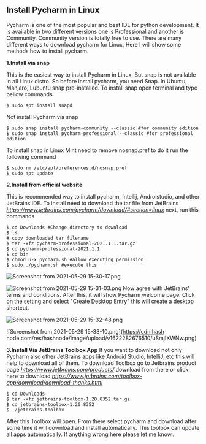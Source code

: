 ## Install Pycharm in Linux

Pycharm is one of the most popular and beat IDE for python development. It is available in two different versions one is Professional and another is Community. Community version is totally free to use.
There are many different ways to download pycharm for Linux, Here I will show some methods how to install pycharm.

**1.Install via snap**

This is the easiest way to install Pycharm in Linux, But snap is not available in all Linux distro. So before install pycharm, you need Snap. In Ubuntu, Manjaro, Lubuntu snap pre-installed. To install snap open terminal and type bellow commands

```
$ sudo apt install snapd
``` 
Not install Pycharm via snap 

```
$ sudo snap install pycharm-community --classic #for community edition
$ sudo snap install pycharm-professional --classic #for professional edition
``` 
To install snap in Linux Mint need to remove nosnap.pref to do it run the following command

```
$ sudo rm /etc/apt/preferences.d/nosnap.pref
$ sudo apt update
``` 
**2.Install from official website**

This is recommended way to install pycharm, Intellij, Androistudio, and other JetBrains IDE. To install need to download the tar file from JetBrains *https://www.jetbrains.com/pycharm/download/#section=linux*
next, run this commands

```
$ cd Downloads #Change directory to download
$ ls
# copy downloaded tar filename
$ tar -xfz pycharm-professional-2021.1.1.tar.gz
$ cd pycharm-professional-2021.1.1
$ cd bin
$ chmod u-x pycharm.sh #allow executing permission
$ sudo ./pycharm.sh #execute this
``` 

![Screenshot from 2021-05-29 15-30-17.png](https://cdn.hashnode.com/res/hashnode/image/upload/v1622282438480/BDqcCGpvP.png)

![Screenshot from 2021-05-29 15-31-03.png](https://cdn.hashnode.com/res/hashnode/image/upload/v1622282651857/88w3RZ-c9.png)
Now agree with JetBrains' terms and conditions. After this, it will show Pycharm welcome page. Click on the setting and select "Create Desktop Entry" this will create a desktop shortcut.

![Screenshot from 2021-05-29 15-32-48.png](https://cdn.hashnode.com/res/hashnode/image/upload/v1622282672357/YfkfIw3iG.png)

![Screenshot from 2021-05-29 15-33-10.png](https://cdn.hash	node.com/res/hashnode/image/upload/v1622282676510/uSmjIXWNw.png)

**3.Install Via JetBrains Toolbox App**
If you want to download not only Pycharm also other JetBrains apps like Android Studio, IntelliJ, etc this will help to download all of them. To download Toolbox go to Jetbrains product page *https://www.jetbrains.com/products/* download from there or click here to download *https://www.jetbrains.com/toolbox-app/download/download-thanks.html*

```
$ cd Downloads
$ tar -xfz jetbrains-toolbox-1.20.8352.tar.gz
$ cd jetbrains-toolbox-1.20.8352
$ ./jetbrains-toolbox
``` 
After this Toolbox will open. From there select pycharm and download after some time it will download and install automatically. This toolbox can update all apps automatically.
If anything wrong here please let me know..